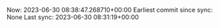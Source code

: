 Now: 2023-06-30 08:38:47.268710+00:00 Earliest commit since sync: None Last sync: 2023-06-30 08:31:19+00:00
